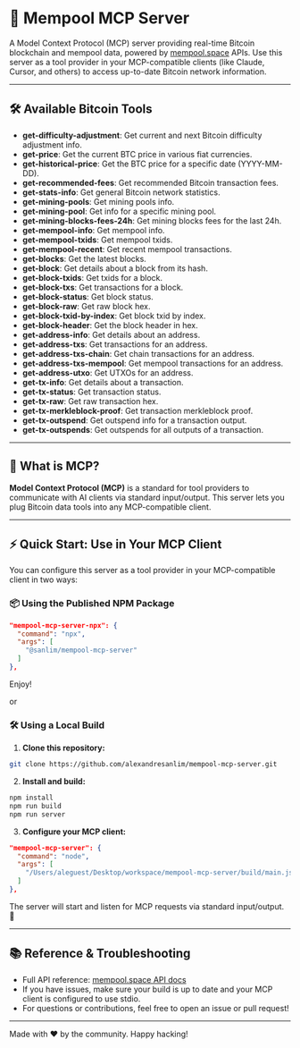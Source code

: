 # 🚀 Mempool MCP Server

A Model Context Protocol (MCP) server providing real-time Bitcoin blockchain and mempool data, powered by [mempool.space](https://mempool.space/) APIs. Use this server as a tool provider in your MCP-compatible clients (like Claude, Cursor, and others) to access up-to-date Bitcoin network information.

---

## 🛠️ Available Bitcoin Tools

- **get-difficulty-adjustment**: Get current and next Bitcoin difficulty adjustment info.
- **get-price**: Get the current BTC price in various fiat currencies.
- **get-historical-price**: Get the BTC price for a specific date (YYYY-MM-DD).
- **get-recommended-fees**: Get recommended Bitcoin transaction fees.
- **get-stats-info**: Get general Bitcoin network statistics.
- **get-mining-pools**: Get mining pools info.
- **get-mining-pool**: Get info for a specific mining pool.
- **get-mining-blocks-fees-24h**: Get mining blocks fees for the last 24h.
- **get-mempool-info**: Get mempool info.
- **get-mempool-txids**: Get mempool txids.
- **get-mempool-recent**: Get recent mempool transactions.
- **get-blocks**: Get the latest blocks.
- **get-block**: Get details about a block from its hash.
- **get-block-txids**: Get txids for a block.
- **get-block-txs**: Get transactions for a block.
- **get-block-status**: Get block status.
- **get-block-raw**: Get raw block hex.
- **get-block-txid-by-index**: Get block txid by index.
- **get-block-header**: Get the block header in hex.
- **get-address-info**: Get details about an address.
- **get-address-txs**: Get transactions for an address.
- **get-address-txs-chain**: Get chain transactions for an address.
- **get-address-txs-mempool**: Get mempool transactions for an address.
- **get-address-utxo**: Get UTXOs for an address.
- **get-tx-info**: Get details about a transaction.
- **get-tx-status**: Get transaction status.
- **get-tx-raw**: Get raw transaction hex.
- **get-tx-merkleblock-proof**: Get transaction merkleblock proof.
- **get-tx-outspend**: Get outspend info for a transaction output.
- **get-tx-outspends**: Get outspends for all outputs of a transaction.

---

## 🤖 What is MCP?

**Model Context Protocol (MCP)** is a standard for tool providers to communicate with AI clients via standard input/output. This server lets you plug Bitcoin data tools into any MCP-compatible client.

---

## ⚡ Quick Start: Use in Your MCP Client

You can configure this server as a tool provider in your MCP-compatible client in two ways:

### 📦 Using the Published NPM Package

```json
"mempool-mcp-server-npx": {
  "command": "npx",
  "args": [
    "@sanlim/mempool-mcp-server"
  ]
},
```

Enjoy!

or

### 🛠️ Using a Local Build

1. **Clone this repository:**

```bash
git clone https://github.com/alexandresanlim/mempool-mcp-server.git
```

2. **Install and build:**

```bash
npm install
npm run build
npm run server
```

3. **Configure your MCP client:**

```json
"mempool-mcp-server": {
  "command": "node",
  "args": [
    "/Users/aleguest/Desktop/workspace/mempool-mcp-server/build/main.js"
  ]
},
```

The server will start and listen for MCP requests via standard input/output. 🎉

---

## 📚 Reference & Troubleshooting

- Full API reference: [mempool.space API docs](https://mempool.space/docs/api/rest)
- If you have issues, make sure your build is up to date and your MCP client is configured to use stdio.
- For questions or contributions, feel free to open an issue or pull request!

---

Made with ❤️ by the community. Happy hacking!
